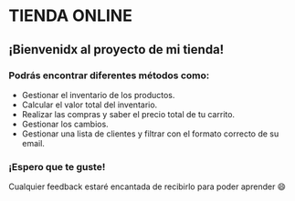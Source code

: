 # TIENDA ONLINE
## ¡Bienvenidx al proyecto de mi tienda!

### Podrás encontrar diferentes métodos como:

- Gestionar el inventario de los productos.
- Calcular el valor total del inventario.
- Realizar las compras y saber el precio total de tu carrito.
- Gestionar los cambios.
- Gestionar una lista de clientes y filtrar con el formato correcto de su email.

### ¡Espero que te guste!

Cualquier feedback estaré encantada de recibirlo para poder aprender 😄
